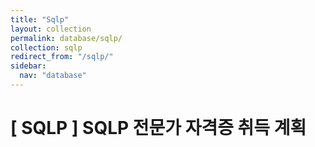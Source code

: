 ```yaml
---
title: "Sqlp"
layout: collection
permalink: database/sqlp/
collection: sqlp
redirect_from: "/sqlp/"
sidebar:
  nav: "database"
---
```


# [ SQLP ] SQLP 전문가 자격증 취득 계획

